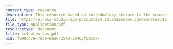```yaml
---
content_type: resource
description: This resource based on introductory lecture to the course.
file: https://ol-ocw-studio-app-production.s3.amazonaws.com/courses/16-01-unified-engineering-i-ii-iii-iv-fall-2005-spring-2006/f990cd7e7dc96be6257020463f6dc377_zm1notes_sps.pdf
file_type: application/pdf
resourcetype: Document
title: zm1notes_sps.pdf
uid: f990cd7e-7dc9-6be6-2570-20463f6dc377
---
```

